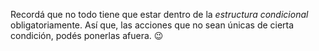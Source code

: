 Recordá que no todo tiene que estar dentro de la _estructura condicional_ obligatoriamente. Así que, las acciones que no sean únicas de cierta condición, podés ponerlas afuera. :wink:
